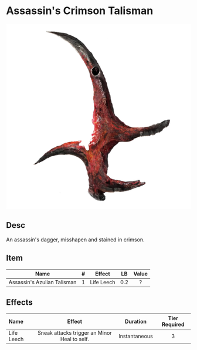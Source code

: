 # Assassin's Crimson Talisman

![Copyrighted Image](Assassin'sCrimsonTalisman.png)

## Desc

An assassin's dagger, misshapen and stained in crimson.

## Item

|            Name            | # |   Effect   | LB | Value |
| :-------------------------: | :-: | :--------: | :-: | :---: |
| Assassin's Azulian Talisman | 1 | Life Leech | 0.2 |   ?   |

## Effects

| Name       |                    Effect                    |   Duration   | Tier Required |
| :--------- | :------------------------------------------: | :-----------: | :-----------: |
| Life Leech | Sneak attacks trigger an Minor Heal to self. | Instantaneous |       3       |
